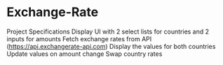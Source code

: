 # Exchange-Rate
Project Specifications
Display UI with 2 select lists for countries and 2 inputs for amounts
Fetch exchange rates from API (https://api.exchangerate-api.com)
Display the values for both countries
Update values on amount change
Swap country rates
